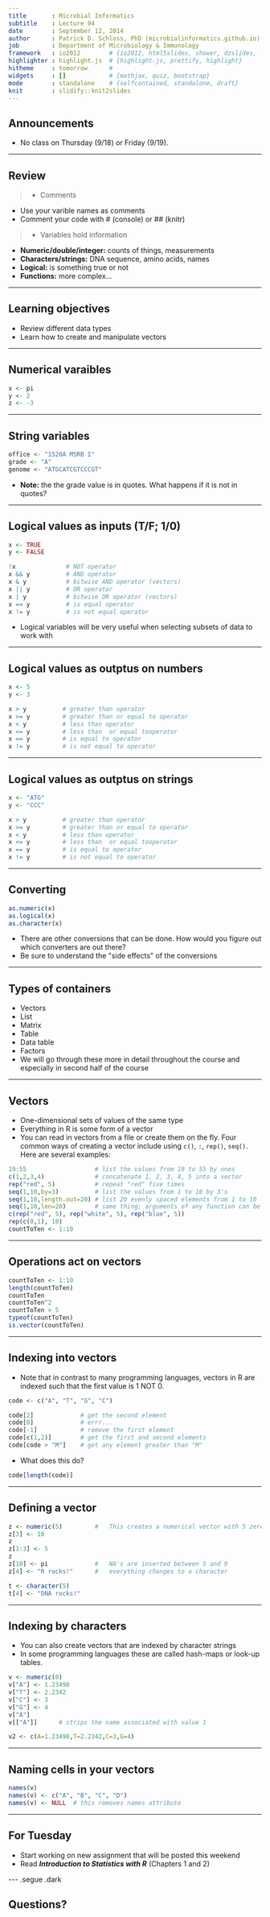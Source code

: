```yaml
--- 
title       : Microbial Informatics
subtitle    : Lecture 04
date        : September 12, 2014
author      : Patrick D. Schloss, PhD (microbialinformatics.github.io)
job         : Department of Microbiology & Immunology
framework   : io2012        # {io2012, html5slides, shower, dzslides, ...}
highlighter : highlight.js  # {highlight.js, prettify, highlight}
hitheme     : tomorrow      # 
widgets     : []            # {mathjax, quiz, bootstrap}
mode        : standalone    # {selfcontained, standalone, draft}
knit        : slidify::knit2slides
--- 
```


## Announcements
* No class on Thursday (9/18) or Friday (9/19).

--- 

## Review
> * Comments
 * Use your varible names as comments
 * Comment your code with # (console) or ## (knitr)
> * Variables hold information
 * **Numeric/double/integer:** counts of things, measurements
 * **Characters/strings:** DNA sequence, amino acids, names
 * **Logical:** is something true or not
 * **Functions:** more complex...

---

## Learning objectives
* Review different data types
* Learn how to create and manipulate vectors

---

## Numerical varaibles


```r
x <- pi
y <- 2
z <- -3
```

---

## String variables


```r
office <- "1520A MSRB I"
grade <- "A"
genome <- "ATGCATCGTCCCGT"
```

* **Note:** the the grade value is in quotes. What happens if it is not in quotes?

---

##	Logical values as inputs (T/F; 1/0)


```r
x <- TRUE
y <- FALSE

!x              # NOT operator
x && y          # AND operator
x & y           # bitwise AND operator (vectors)
x || y          # OR operator
x | y			# bitwise OR operator (vectors)
x == y          # is equal operator
x != y          # is not equal operator
```

* Logical variables will be very useful when selecting subsets of data to work with

---

## Logical values as outptus on numbers


```r
x <- 5
y <- 3

x > y          # greater than operator
x >= y         # greater than or equal to operator
x < y          # less than operator
x <= y         # less than  or equal tooperator
x == y         # is equal to operator
x != y         # is not equal to operator
```

---

## Logical values as outptus on strings


```r
x <- "ATG"
y <- "CCC"

x > y          # greater than operator
x >= y         # greater than or equal to operator
x < y          # less than operator
x <= y         # less than  or equal tooperator
x == y         # is equal to operator
x != y         # is not equal to operator
```

---

##	Converting


```r
as.numeric(x)
as.logical(x)
as.character(x)
```

* There are other conversions that can be done. How would you figure out which converters are out there?
* Be sure to understand the "side effects" of the conversions

---

## Types of containers
* Vectors
* List
* Matrix
* Table
* Data table
* Factors
*	We will go through these more in detail throughout the course and especially in second half of the course

---

##	Vectors

* One-dimensional sets of values of the same type
* Everything in R is some form of a vector
* You can read in vectors from a file or create them on the fly.  Four common ways of creating a vector include using `c()`, `:`, `rep()`, `seq()`.  Here are several examples:


```r
19:55                   # list the values from 19 to 55 by ones
c(1,2,3,4)              # concatenate 1, 2, 3, 4, 5 into a vector
rep("red", 5)           # repeat "red" five times
seq(1,10,by=3)          # list the values from 1 to 10 by 3's
seq(1,10,length.out=20) # list 20 evenly spaced elements from 1 to 10
seq(1,10,len=20)        # same thing; arguments of any function can be 
c(rep("red", 5), rep("white", 5), rep("blue", 5))
rep(c(0,1), 10)
countToTen <- 1:10
```


---

## Operations act on vectors


```r
countToTen <- 1:10
length(countToTen)
countToTen
countToTen^2
countToTen > 5
typeof(countToTen)
is.vector(countToTen)  
```

---

## Indexing into vectors
* Note that in contrast to many programming languages, vectors in R are indexed such that the first value is 1 NOT 0.

	

```r
code <- c("A", "T", "G", "C")

code[2]				# get the second element
code[0]				# errr...
code[-1]			# remove the first element
code[c(1,2)]		# get the first and second elements
code[code > "M"]	# get any element greater than "M"
```

* What does this do?


```r
code[length(code)]
```

---

## Defining a vector


```r
z <- numeric(5)			#	This creates a numerical vector with 5 zeros
z[3] <- 10
z
z[1:3] <- 5
z
z[10] <- pi				#	NA's are inserted between 5 and 9
z[4] <- "R rocks!"		#	everything changes to a character

t <- character(5)
t[4] <- "DNA rocks!"
```

---

## Indexing by characters

* You can also create vectors that are indexed by character strings
* In some programming languages these are called hash-maps or look-up tables.


```r
v <- numeric(0)
v["A"] <- 1.23498
v["T"] <- 2.2342
v["C"] <- 3
v["G"] <- 4
v["A"]
v[["A"]]      # strips the name associated with value 1

v2 <- c(A=1.23498,T=2.2342,C=3,G=4)
```

---

## Naming cells in your vectors


```r
names(v)
names(v) <- c("A", "B", "C", "D")
names(v) <- NULL  # this removes names attribute
```

---

## For Tuesday
* Start working on new assignment that will be posted this weekend
* Read ***Introduction to Statistics with R*** (Chapters 1 and 2)


--- .segue .dark

## Questions?

